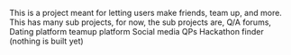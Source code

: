 This is a project meant for letting users make friends, team up, and more. This has many sub projects,
for now, the sub projects are, Q/A forums,
Dating platform
teamup platform
Social media
QPs
Hackathon finder
(nothing is built yet)
